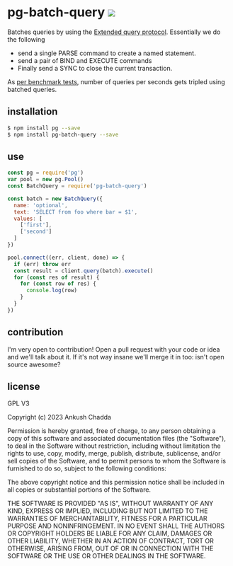 # pg-batch-query ![](https://github.com/iamkhush/pg-batch-query/actions/workflows/ci.yml/badge.svg)

Batches queries by using the [Extended query protocol](https://www.postgresql.org/docs/current/protocol-flow.html#PROTOCOL-FLOW-EXT-QUERY).
Essentially we do the following
- send a single PARSE command to create a named statement.
- send a pair of BIND and EXECUTE commands
- Finally send a SYNC to close the current transaction.

As [per benchmark tests](./bench.ts), number of queries per seconds gets tripled using batched queries.

## installation

```bash
$ npm install pg --save
$ npm install pg-batch-query --save
```

## use

```js
const pg = require('pg')
var pool = new pg.Pool()
const BatchQuery = require('pg-batch-query')

const batch = new BatchQuery({
  name: 'optional',
  text: 'SELECT from foo where bar = $1',
  values: [
    ['first'],
    ['second']
  ]
})

pool.connect((err, client, done) => {
  if (err) throw err
  const result = client.query(batch).execute()
  for (const res of result) {
    for (const row of res) {
      console.log(row)
    }
  }
})
```

## contribution

I'm very open to contribution! Open a pull request with your code or idea and we'll talk about it. If it's not way insane we'll merge it in too: isn't open source awesome?

## license

GPL V3

Copyright (c) 2023 Ankush Chadda

Permission is hereby granted, free of charge, to any person obtaining a copy
of this software and associated documentation files (the "Software"), to deal
in the Software without restriction, including without limitation the rights
to use, copy, modify, merge, publish, distribute, sublicense, and/or sell
copies of the Software, and to permit persons to whom the Software is
furnished to do so, subject to the following conditions:

The above copyright notice and this permission notice shall be included in
all copies or substantial portions of the Software.

THE SOFTWARE IS PROVIDED "AS IS", WITHOUT WARRANTY OF ANY KIND, EXPRESS OR
IMPLIED, INCLUDING BUT NOT LIMITED TO THE WARRANTIES OF MERCHANTABILITY,
FITNESS FOR A PARTICULAR PURPOSE AND NONINFRINGEMENT. IN NO EVENT SHALL THE
AUTHORS OR COPYRIGHT HOLDERS BE LIABLE FOR ANY CLAIM, DAMAGES OR OTHER
LIABILITY, WHETHER IN AN ACTION OF CONTRACT, TORT OR OTHERWISE, ARISING FROM,
OUT OF OR IN CONNECTION WITH THE SOFTWARE OR THE USE OR OTHER DEALINGS IN
THE SOFTWARE.

